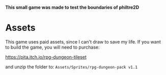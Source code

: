 **This small game was made to test the boundaries of philtre2D**

# Assets

This game uses paid assets, since I can't draw to save my life. If you want to build the game, you will need to purchase:

https://pita.itch.io/rpg-dungeon-tileset

and unzip the folder to: `Assets/Sprites/rpg-dungeon-pack v1.1`

